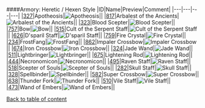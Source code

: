 ####Armory: Heretic / Hexen Style
|ID|Name|Preview|Comment|
|---|---|---|---|
|[327](https://github.com/alexey-lysiuk/Realm667-AAA-Cache/raw/master/data/0327.zip)|Apotheosis|![Apotheosis](http://www.realm667.com//images/content/repository/armory/Apotheosis.png)||
|[817](https://github.com/alexey-lysiuk/Realm667-AAA-Cache/raw/master/data/0817.zip)|Arbalest of the Ancients|![Arbalest of the Ancients](http://www.realm667.com//images/content/repository/armory/Arbaleste.png)||
|[323](https://github.com/alexey-lysiuk/Realm667-AAA-Cache/raw/master/data/0323.zip)|Blood Scepter|![Blood Scepter](http://www.realm667.com//images/content/repository/armory/BloodScepter.png)||
|[757](https://github.com/alexey-lysiuk/Realm667-AAA-Cache/raw/master/data/0757.zip)|Bow|![Bow](http://www.realm667.com//images/content/repository/armory/Bow.png)||
|[515](https://github.com/alexey-lysiuk/Realm667-AAA-Cache/raw/master/data/0515.zip)|Cult of the Serpent Staff|![Cult of the Serpent Staff](http://www.realm667.com//images/content/repository/armory/CultStaff.png)||
|[626](https://github.com/alexey-lysiuk/Realm667-AAA-Cache/raw/master/data/0626.zip)|D'sparil Staff|![D'sparil Staff](http://www.realm667.com//images/content/repository/armory/DsparilStaff.png)||
|[759](https://github.com/alexey-lysiuk/Realm667-AAA-Cache/raw/master/data/0759.zip)|Fire Crystal|![Fire Crystal](http://www.realm667.com//images/content/repository/armory/FireCrystal.png)||
|[234](https://github.com/alexey-lysiuk/Realm667-AAA-Cache/raw/master/data/0234.zip)|FrostFang|![FrostFang](http://www.realm667.com//images/content/repository/armory/frostfang.png)||
|[862](https://github.com/alexey-lysiuk/Realm667-AAA-Cache/raw/master/data/0862.zip)|Impaler Crossbow|![Impaler Crossbow](http://www.realm667.com//images/content/repository/armory/ImpalerXBow.png)||
|[674](https://github.com/alexey-lysiuk/Realm667-AAA-Cache/raw/master/data/0674.zip)|Iron Crossbow|![Iron Crossbow](http://www.realm667.com//images/content/repository/armory/IronXbow.png)||
|[324](https://github.com/alexey-lysiuk/Realm667-AAA-Cache/raw/master/data/0324.zip)|Jade Wand|![Jade Wand](http://www.realm667.com//images/content/repository/armory/JadeWand.png)||
|[511](https://github.com/alexey-lysiuk/Realm667-AAA-Cache/raw/master/data/0511.zip)|Lightbringer|![Lightbringer](http://www.realm667.com//images/content/repository/armory/Lightbringer.png)||
|[675](https://github.com/alexey-lysiuk/Realm667-AAA-Cache/raw/master/data/0675.zip)|Lightening Rod|![Lightening Rod](http://www.realm667.com//images/content/repository/armory/LighteningRod.png)||
|[444](https://github.com/alexey-lysiuk/Realm667-AAA-Cache/raw/master/data/0444.zip)|Necronomicon|![Necronomicon](http://www.realm667.com//images/content/repository/armory/Necronomicon.png)||
|[495](https://github.com/alexey-lysiuk/Realm667-AAA-Cache/raw/master/data/0495.zip)|Raven Staff|![Raven Staff](http://www.realm667.com//images/content/repository/armory/RavenStaff.png)||
|[518](https://github.com/alexey-lysiuk/Realm667-AAA-Cache/raw/master/data/0518.zip)|Scepter of Souls|![Scepter of Souls](http://www.realm667.com//images/content/repository/armory/ScepterOfSouls.png)||
|[282](https://github.com/alexey-lysiuk/Realm667-AAA-Cache/raw/master/data/0282.zip)|Skull Staff|![Skull Staff](http://www.realm667.com//images/content/repository/armory/SkullStaff.png)||
|[328](https://github.com/alexey-lysiuk/Realm667-AAA-Cache/raw/master/data/0328.zip)|Spellbinder|![Spellbinder](http://www.realm667.com//images/content/repository/armory/Spellbinder.png)||
|[582](https://github.com/alexey-lysiuk/Realm667-AAA-Cache/raw/master/data/0582.zip)|Super Crossbow|![Super Crossbow](http://www.realm667.com//images/content/repository/armory/SuperCrossbow.png)||
|[638](https://github.com/alexey-lysiuk/Realm667-AAA-Cache/raw/master/data/0638.zip)|Thunder Fork|![Thunder Fork](http://www.realm667.com//images/content/repository/armory/ThunderFork.png)||
|[510](https://github.com/alexey-lysiuk/Realm667-AAA-Cache/raw/master/data/0510.zip)|Vile Staff|![Vile Staff](http://www.realm667.com//images/content/repository/armory/VileStaff.png)||
|[473](https://github.com/alexey-lysiuk/Realm667-AAA-Cache/raw/master/data/0473.zip)|Wand of Embers|![Wand of Embers](http://www.realm667.com//images/content/repository/armory/WandOfEmbers.png)||

[Back to table of content](../readme.md)
